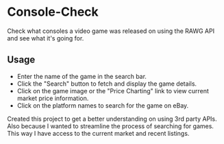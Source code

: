 # Console-Check
Check what consoles a video game was released on using the RAWG API and see what it's going for.

## Usage 
- Enter the name of the game in the search bar.
- Click the "Search" button to fetch and display the game details.
- Click on the game image or the "Price Charting" link to view current market price information.
- Click on the platform names to search for the game on eBay.

Created this project to get a better understanding on using 3rd party APIs. Also because I wanted to streamline the process of searching for games. This way I have access to the current market and recent listings.